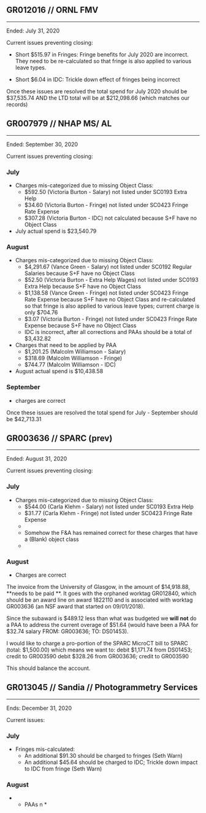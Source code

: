


## GR012016 // ORNL FMV
---

Ended: July 31, 2020

Current issues preventing closing:

* Short $515.97 in Fringes: 
Fringe benefits for July 2020 are incorrect. They need to be re-calculated so that fringe is also applied to various leave types.

* Short $6.04 in IDC: Trickle down effect of fringes being incorrect

Once these issues are resolved the total spend for July 2020 should be $37,535.74 AND the LTD total will be at $212,098.66 (which matches our records)


## GR007979 // NHAP MS/ AL
---
Ended: September 30, 2020

Current issues preventing closing:

### July
* Charges mis-categorized due to missing Object Class:
	* $592.50 (Victoria Burton - Salary) not listed under SC0193 Extra Help
	* $34.60 (Victoria Burton - Fringe) not listed under SC0423 Fringe Rate Expense
	* $307.28 (Victoria Burton - IDC) not calculated because S+F have no Object Class
* July actual spend is $23,540.79

### August
* Charges mis-categorized due to missing Object Class:
	* $4,291.67 (Vance Green - Salary) not listed under SC0192 Regular Salaries because S+F have no Object Class
	* $52.50 (Victoria Burton - Extra Help Wages) not listed under SC0193 Extra Help because S+F have no Object Class
	* $1,138.58 (Vance Green - Fringe) not listed under SC0423 Fringe Rate Expense  because S+F have no Object Class and re-calculated so that fringe is also applied to various leave types; current charge is only $704.76
	* $3.07 (Victoria Burton - Fringe) not listed under SC0423 Fringe Rate Expense because S+F have no Object Class
	* IDC is incorrect, after all corrections and PAAs should be a total of $3,432.82
* Charges that need to be applied by PAA
	* $1,201.25 (Malcolm Williamson - Salary)
	* $318.69 (Malcolm Williamson - Fringe)
	* $744.77 (Malcolm Williamson - IDC)
* August actual spend is $10,438.58

### September
* charges are correct

Once these issues are resolved the total spend for July - September should be $42,713.31


## GR003636 // SPARC (prev)
---
Ended: August 31, 2020

Current issues preventing closing:

### July
* Charges mis-categorized due to missing Object Class:
	* $544.00 (Carla Klehm - Salary) not listed under SC0193 Extra Help
	* $31.77 (Carla Klehm - Fringe) not listed under SC0423 Fringe Rate Expense
	* 
	* Somehow the F&A has remained correct for these charges that have a (Blank) object class
	* 
### August
* Charges are correct

The invoice from the University of Glasgow, in the amount of $14,918.88, **needs to be paid **. It goes with the orphaned worktag GR012840, which should be an award line on award 1822110 and is associated with worktag GR003636 (an NSF award that started on 09/01/2018).

Since the subaward is $489.12 less than what was budgeted we **will not** do a PAA to address the current overage of $51.64 (would have been a PAA  for $32.74 salary   FROM: GR003636;   TO: DS01453).

I would like to charge a pro-portion of the SPARC MicroCT bill to SPARC (total: $1,500.00)
which means we want to:
debit $1,171.74 from DS01453; credit to GR003590
debit $328.26 from GR003636; credit to GR003590

This should balance the account.

## GR013045 // Sandia // Photogrammetry Services
---
Ends: December 31, 2020

Current issues:

### July
* Fringes mis-calculated:
	* An additional $91.30 should be charged to fringes (Seth Warn)
	* An additional $45.64 should be charged to IDC; Trickle down impact to IDC from fringe (Seth Warn)

### August
* * PAAs n
	* 

<!--stackedit_data:
eyJoaXN0b3J5IjpbLTE3NTU2NzM4NjksMTUyMTAwMzc5NywxND
Q5MTAxMTM3XX0=
-->